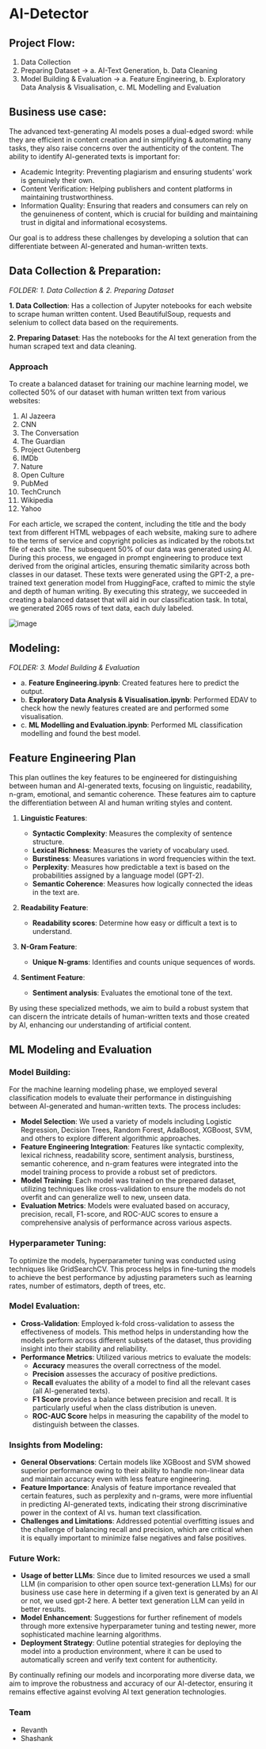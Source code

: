 # AI-Detector

## Project Flow:
1. Data Collection 
2. Preparing Dataset -> a. AI-Text Generation, b. Data Cleaning
3. Model Building & Evaluation -> a. Feature Engineering, b. Exploratory Data Analysis & Visualisation, c. ML Modelling and Evaluation

## Business use case:
The advanced text-generating AI models poses a dual-edged sword: while they are efficient in content creation and in simplifying & automating many tasks, they also raise concerns over the authenticity of the content. The ability to identify AI-generated texts is important for:

- Academic Integrity: Preventing plagiarism and ensuring students’ work is genuinely their own.
- Content Verification: Helping publishers and content platforms in maintaining trustworthiness.
- Information Quality: Ensuring that readers and consumers can rely on the genuineness of content, which is crucial for building and maintaining trust in digital and informational ecosystems.

Our goal is to address these challenges by developing a solution that can differentiate between AI-generated and human-written texts.


## Data Collection & Preparation:
_FOLDER: 1. Data Collection & 2. Preparing Dataset_

**1. Data Collection**: Has a collection of Jupyter notebooks for each website to scrape human written content. Used BeautifulSoup, requests and selenium to collect data based on the requirements. 

**2. Preparing Dataset**: Has the notebooks for the AI text generation from the human scraped text and data cleaning. 

### Approach
To create a balanced dataset for training our machine learning model, we collected 50% of our dataset with human written text from various websites: 
1. Al Jazeera
2. CNN
3. The Conversation
4. The Guardian
5. Project Gutenberg
6. IMDb 
7. Nature 
8. Open Culture
9. PubMed
10. TechCrunch
11. Wikipedia 
12. Yahoo 

For each article, we scraped the content, including the title and the body text from different HTML webpages of each website, making sure to adhere to the terms of service and copyright policies as indicated by the robots.txt file of each site. The subsequent 50% of our data was generated using AI. During this process, we engaged in prompt engineering to produce text derived from the original articles, ensuring thematic similarity across both classes in our dataset. These texts were generated using the GPT-2, a pre-trained text generation model from HuggingFace, crafted to mimic the style and depth of human writing. By executing this strategy, we succeeded in creating a balanced dataset that will aid in our classification task. In total, we generated 2065 rows of text data, each duly labeled.

![image](https://github.com/revanthkrishnamg/AI-Detector/assets/149286080/0f48dcbd-b333-4091-80ff-742c6ff2c5b8)

## Modeling:
_FOLDER: 3. Model Building & Evaluation_
- a. **Feature Engineering.ipynb**: Created features here to predict the output. 
- b. **Exploratory Data Analysis & Visualisation.ipynb**: Performed EDAV to check how the newly features created are and performed some visualisation.
- c. **ML Modelling and Evaluation.ipynb**: Performed ML classification modelling and found the best model.

## Feature Engineering Plan
This plan outlines the key features to be engineered for distinguishing between human and AI-generated texts, focusing on linguistic, readability, n-gram, emotional, and semantic coherence. These features aim to capture the differentiation between AI and human writing styles and content.

1. **Linguistic Features**:
   - **Syntactic Complexity**: Measures the complexity of sentence structure.
   - **Lexical Richness**: Measures the variety of vocabulary used.
   - **Burstiness**: Measures variations in word frequencies within the text.
   - **Perplexity**: Measures how predictable a text is based on the probabilities assigned by a language model (GPT-2).
   - **Semantic Coherence**: Measures how logically connected the ideas in the text are.

2. **Readability Feature**:
   - **Readability scores**: Determine how easy or difficult a text is to understand.

3. **N-Gram Feature**:
   - **Unique N-grams**: Identifies and counts unique sequences of words.

4. **Sentiment Feature**:
   - **Sentiment analysis**: Evaluates the emotional tone of the text.

By using these specialized methods, we aim to build a robust system that can discern the intricate details of human-written texts and those created by AI, enhancing our understanding of artificial content.

## ML Modeling and Evaluation

### Model Building:
For the machine learning modeling phase, we employed several classification models to evaluate their performance in distinguishing between AI-generated and human-written texts. The process includes:

- **Model Selection**: We used a variety of models including Logistic Regression, Decision Trees, Random Forest, AdaBoost, XGBoost, SVM, and others to explore different algorithmic approaches.
- **Feature Engineering Integration**: Features like syntactic complexity, lexical richness, readability score, sentiment analysis, burstiness, semantic coherence, and n-gram features were integrated into the model training process to provide a robust set of predictors.
- **Model Training**: Each model was trained on the prepared dataset, utilizing techniques like cross-validation to ensure the models do not overfit and can generalize well to new, unseen data.
- **Evaluation Metrics**: Models were evaluated based on accuracy, precision, recall, F1-score, and ROC-AUC scores to ensure a comprehensive analysis of performance across various aspects.

### Hyperparameter Tuning:
To optimize the models, hyperparameter tuning was conducted using techniques like GridSearchCV. This process helps in fine-tuning the models to achieve the best performance by adjusting parameters such as learning rates, number of estimators, depth of trees, etc.

### Model Evaluation:
- **Cross-Validation**: Employed k-fold cross-validation to assess the effectiveness of models. This method helps in understanding how the models perform across different subsets of the dataset, thus providing insight into their stability and reliability.
- **Performance Metrics**: Utilized various metrics to evaluate the models:
  - **Accuracy** measures the overall correctness of the model.
  - **Precision** assesses the accuracy of positive predictions.
  - **Recall** evaluates the ability of a model to find all the relevant cases (all AI-generated texts).
  - **F1 Score** provides a balance between precision and recall. It is particularly useful when the class distribution is uneven.
  - **ROC-AUC Score** helps in measuring the capability of the model to distinguish between the classes.

### Insights from Modeling:
- **General Observations**: Certain models like XGBoost and SVM showed superior performance owing to their ability to handle non-linear data and maintain accuracy even with less feature engineering.
- **Feature Importance**: Analysis of feature importance revealed that certain features, such as perplexity and n-grams, were more influential in predicting AI-generated texts, indicating their strong discriminative power in the context of AI vs. human text classification.
- **Challenges and Limitations**: Addressed potential overfitting issues and the challenge of balancing recall and precision, which are critical when it is equally important to minimize false negatives and false positives.

### Future Work:
- **Usage of better LLMs**: Since due to limited resources we used a small LLM (in comparision to other open source text-generation LLMs) for our business use case here in determing if a given text is generated by an AI or not, we used gpt-2 here. A better text generation LLM can yeild in better results. 
- **Model Enhancement**: Suggestions for further refinement of models through more extensive hyperparameter tuning and testing newer, more sophisticated machine learning algorithms.
- **Deployment Strategy**: Outline potential strategies for deploying the model into a production environment, where it can be used to automatically screen and verify text content for authenticity.

By continually refining our models and incorporating more diverse data, we aim to improve the robustness and accuracy of our AI-detector, ensuring it remains effective against evolving AI text generation technologies.

### Team 
- Revanth
- Shashank

